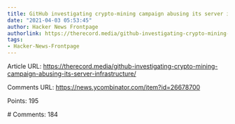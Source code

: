 ```yaml
---
title: GitHub investigating crypto-mining campaign abusing its server infrastructure
date: "2021-04-03 05:53:45"
author: Hacker News Frontpage
authorlink: https://therecord.media/github-investigating-crypto-mining-campaign-abusing-its-server-infrastructure/
tags:
- Hacker-News-Frontpage
---
```


<p>Article URL: <a href="https://therecord.media/github-investigating-crypto-mining-campaign-abusing-its-server-infrastructure/">https://therecord.media/github-investigating-crypto-mining-campaign-abusing-its-server-infrastructure/</a></p>
<p>Comments URL: <a href="https://news.ycombinator.com/item?id=26678700">https://news.ycombinator.com/item?id=26678700</a></p>
<p>Points: 195</p>
<p># Comments: 184</p>
